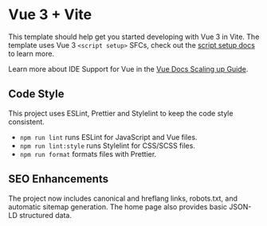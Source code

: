 # Vue 3 + Vite

This template should help get you started developing with Vue 3 in Vite. The template uses Vue 3 `<script setup>` SFCs, check out the [script setup docs](https://v3.vuejs.org/api/sfc-script-setup.html#sfc-script-setup) to learn more.

Learn more about IDE Support for Vue in the [Vue Docs Scaling up Guide](https://vuejs.org/guide/scaling-up/tooling.html#ide-support).

## Code Style

This project uses ESLint, Prettier and Stylelint to keep the code style consistent.

- `npm run lint` runs ESLint for JavaScript and Vue files.
- `npm run lint:style` runs Stylelint for CSS/SCSS files.
- `npm run format` formats files with Prettier.

## SEO Enhancements

The project now includes canonical and hreflang links, robots.txt, and automatic sitemap generation. The home page also provides basic JSON-LD structured data.

